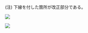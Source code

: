 (注) 下線を付した箇所が改正部分である。

![](https://www.nta.go.jp/tmp/3407123a-37d2-4b17-99f2-0c948069fd0f/images/a6df8e6728deb41c9bb06335c47ae53dc23c4060a558f5f176ce37ec2cc642cd.jpg)

![](https://www.nta.go.jp/tmp/3407123a-37d2-4b17-99f2-0c948069fd0f/images/a43e6118c254c20aa6d48e3bb89de10096fc82d9c2fde9111d6c5e4618075d50.jpg)